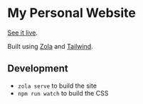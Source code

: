 # My Personal Website

[See it live](https://noelwelsh.com/).

Built using [Zola](https://getzola.org/) and [Tailwind](https://tailwindcss.com/).


## Development

- `zola serve` to build the site
- `npm run watch` to build the CSS
